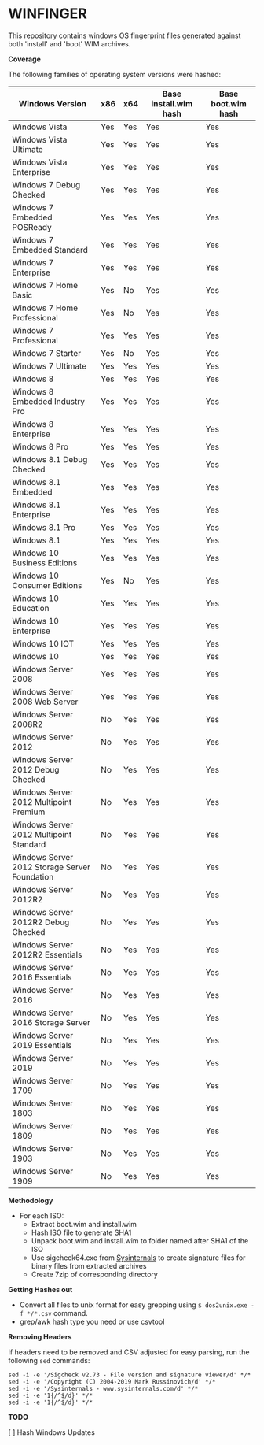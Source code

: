 # WINFINGER

This repository contains windows OS fingerprint files generated against both 'install' and 'boot' WIM archives.

**Coverage**

The following families of operating system versions were hashed:

| Windows Version | x86 | x64 | Base install.wim hash | Base boot.wim hash | 
| ------------- | ------------- | ------------- | ------------- | ------------- |
| Windows Vista | Yes | Yes | Yes | Yes | Yes | 
| Windows Vista Ultimate | Yes | Yes | Yes | Yes | 
| Windows Vista Enterprise | Yes | Yes | Yes | Yes | 
| Windows 7 Debug Checked | Yes | Yes | Yes | Yes | 
| Windows 7 Embedded POSReady | Yes | Yes | Yes | Yes | 
| Windows 7 Embedded Standard | Yes | Yes | Yes | Yes | 
| Windows 7 Enterprise | Yes | Yes | Yes | Yes | 
| Windows 7 Home Basic | Yes | No | Yes | Yes | 
| Windows 7 Home Professional | Yes | No | Yes | Yes | 
| Windows 7 Professional | Yes | Yes | Yes | Yes | 
| Windows 7 Starter | Yes | No | Yes | Yes | 
| Windows 7 Ultimate | Yes | Yes | Yes | Yes | 
| Windows 8 | Yes | Yes | Yes | Yes | 
| Windows 8 Embedded Industry Pro | Yes | Yes | Yes | Yes | 
| Windows 8 Enterprise | Yes | Yes | Yes | Yes | 
| Windows 8 Pro | Yes | Yes | Yes | Yes | 
| Windows 8.1 Debug Checked | Yes | Yes | Yes | Yes | 
| Windows 8.1 Embedded | Yes | Yes | Yes | Yes | 
| Windows 8.1 Enterprise | Yes | Yes | Yes | Yes | 
| Windows 8.1 Pro | Yes | Yes | Yes | Yes | 
| Windows 8.1 | Yes | Yes | Yes | Yes | 
| Windows 10 Business Editions | Yes | Yes | Yes | Yes | 
| Windows 10 Consumer Editions | Yes | No | Yes | Yes | 
| Windows 10 Education | Yes | Yes | Yes | Yes | 
| Windows 10 Enterprise | Yes | Yes | Yes | Yes | 
| Windows 10 IOT | Yes | Yes | Yes | Yes | 
| Windows 10 | Yes | Yes | Yes | Yes | 
| Windows Server 2008 | Yes | Yes | Yes | Yes | 
| Windows Server 2008 Web Server | Yes | Yes | Yes | Yes | 
| Windows Server 2008R2 | No | Yes | Yes | Yes | 
| Windows Server 2012 | No | Yes | Yes | Yes | 
| Windows Server 2012 Debug Checked | No | Yes | Yes | Yes | 
| Windows Server 2012 Multipoint Premium | No | Yes | Yes | Yes | 
| Windows Server 2012 Multipoint Standard | No | Yes | Yes | Yes | 
| Windows Server 2012 Storage Server Foundation | No | Yes | Yes | Yes | 
| Windows Server 2012R2 | No | Yes | Yes | Yes | 
| Windows Server 2012R2 Debug Checked | No | Yes | Yes | Yes | 
| Windows Server 2012R2 Essentials | No | Yes | Yes | Yes | 
| Windows Server 2016 Essentials | No | Yes | Yes | Yes | 
| Windows Server 2016 | No | Yes | Yes | Yes | 
| Windows Server 2016 Storage Server | No | Yes | Yes | Yes | 
| Windows Server 2019 Essentials | No | Yes | Yes | Yes | 
| Windows Server 2019 | No | Yes | Yes | Yes | 
| Windows Server 1709 | No | Yes | Yes | Yes | 
| Windows Server 1803 | No | Yes | Yes | Yes | 
| Windows Server 1809 | No | Yes | Yes | Yes | 
| Windows Server 1903 | No | Yes | Yes | Yes | 
| Windows Server 1909 | No | Yes | Yes | Yes | 


**Methodology** 

* For each ISO:
  * Extract boot.wim and install.wim
  * Hash ISO file to generate SHA1
  * Unpack boot.wim and install.wim to folder named after SHA1 of the ISO
  * Use sigcheck64.exe from [Sysinternals](https://docs.microsoft.com/en-us/sysinternals/) to create signature files for binary files from extracted archives
  * Create 7zip of corresponding directory

**Getting Hashes out**

- Convert all files to unix format for easy grepping using ```$ dos2unix.exe -f */*.csv``` command. 
- grep/awk hash type you need or use csvtool

**Removing Headers**

If headers need to be removed and CSV adjusted for easy parsing, run the following ``sed`` commands:
```
sed -i -e '/Sigcheck v2.73 - File version and signature viewer/d' */*
sed -i -e '/Copyright (C) 2004-2019 Mark Russinovich/d' */*
sed -i -e '/Sysinternals - www.sysinternals.com/d' */*
sed -i -e '1{/^$/d}' */*
sed -i -e '1{/^$/d}' */*
```

**TODO**

[ ] Hash Windows Updates
